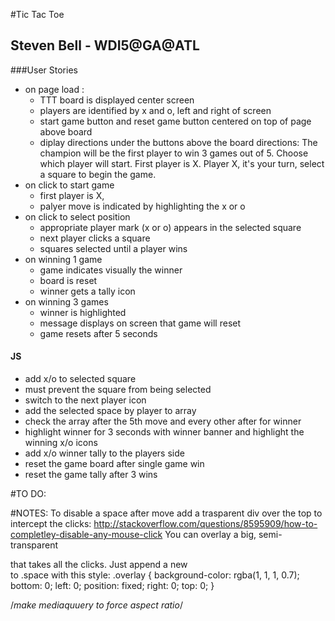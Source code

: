 #Tic Tac Toe
## Steven Bell - WDI5@GA@ATL

###User Stories
- on page load :
  - TTT board is displayed center screen
  - players are identified by x and o, left and right of screen
  - start game button and reset game button centered on top of page above board
  - diplay directions under the buttons above the board
    directions:
      The champion will be the first player to win 3 games out of 5.
      Choose which player will start.  First player is X.
      Player X, it's your turn, select a square to begin the game.
- on click to start game
  - first player is X,
  - palyer move is indicated by highlighting the x or o
- on click to select position
  - appropriate player mark (x or o) appears in the selected square
  - next player clicks a square
  - squares selected until a player wins
- on winning 1 game
  - game indicates visually the winner
  - board is reset
  - winner gets a tally icon
- on winning 3 games
  - winner is highlighted
  - message displays on screen that game will reset
  - game resets after 5 seconds

#### JS
- add x/o to selected square
- must prevent the square from being selected
- switch to the next player icon
- add the selected space by player to array
- check the array after the 5th move and every other after for winner
- highlight winner for 3 seconds with winner banner
  and highlight the winning x/o icons
- add x/o winner tally to the players side
- reset the game board after single game win
- reset the game tally after 3 wins


#TO DO:

#NOTES:
To disable a space after move add a trasparent div over the top to intercept
the clicks:
http://stackoverflow.com/questions/8595909/how-to-completley-disable-any-mouse-click
You can overlay a big, semi-transparent <div> that takes all the
clicks. Just append a new <div> to .space <dive> with this style:
.overlay {
    background-color: rgba(1, 1, 1, 0.7);
    bottom: 0;
    left: 0;
    position: fixed;
    right: 0;
    top: 0;
}

/*make mediaquuery to force aspect ratio*/



